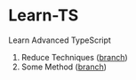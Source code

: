 # Learn-TS

Learn Advanced TypeScript

1. Reduce Techniques ([branch](https://github.com/AliSafari-IT/Learn-TS/tree/Reduce-Techniques))
2. Some Method ([branch](https://github.com/AliSafari-IT/Learn-TS/tree/Some-Method))